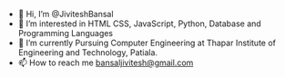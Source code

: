 - 👋 Hi, I’m @JiviteshBansal
- 👀 I’m interested in HTML CSS, JavaScript, Python, Database and Programming Languages
- 🌱 I’m currently Pursuing Computer Engineering at Thapar Institute of Engineering and Technology, Patiala.
- 📫 How to reach me bansaljivitesh@gmail.com

<!---
JiviteshBansal/JiviteshBansal is a ✨ special ✨ repository because its `README.md` (this file) appears on your GitHub profile.
You can click the Preview link to take a look at your changes.
- 💞️ I’m looking to collaborate on ...
--->
